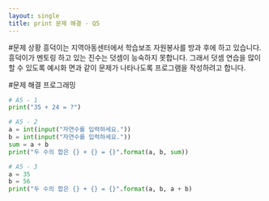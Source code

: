 ```yaml
---
layout: single
title: print 문제 해결 - Q5
---
```


#문제 상황
흥덕이는 지역아동센터에서 학습보조 자원봉사를 방과 후에 하고 있습니다. 흥덕이가 멘토링 하고 있는 진수는 덧셈이 능숙하지 못합니다. 그래서 덧셈 연습을 많이 할 수 있도록 예시화 면과 같이 문제가 나타나도록 프로그램을 작성하려고 합니다.

#문제 해결 프로그래밍
~~~python
# A5 - 1
print("35 + 24 = ?")

# A5 - 2
a = int(input("자연수를 입력하세요."))
b = int(input("자연수를 입력하세요."))
sum = a + b
print("두 수의 합은 {} + {} = {}".format(a, b, sum))

# A5 - 3
a = 35
b = 56
print("두 수의 합은 {} + {} = {}".format(a, b, a + b)
~~~
